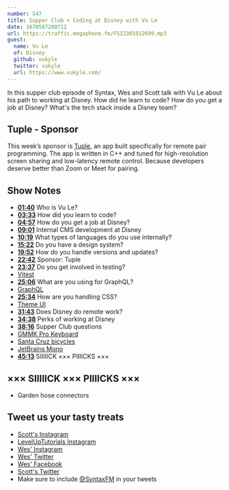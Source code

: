 ```yaml
---
number: 547
title: Supper Club × Coding at Disney with Vu Le
date: 1670587200712
url: https://traffic.megaphone.fm/FSI2301812699.mp3
guest:
  name: Vu Le
  of: Disney
  github: vukyle
  twitter: vukyle
  url: https://www.vukyle.com/
---
```


In this supper club episode of Syntax, Wes and Scott talk with Vu Le about his path to working at Disney. How did he learn to code? How do you get a job at Disney? What's the tech stack inside a Disney team?

## Tuple - Sponsor

This week’s sponsor is [Tuple](https://tuple.app/syntax), an app built specifically for remote pair programming. The app is written in C++ and tuned for high-resolution screen sharing and low-latency remote control. Because developers deserve better than Zoom or Meet for pairing.

## Show Notes

- **[01:40](#t=01:40)** Who is Vu Le?
- **[03:33](#t=03:33)** How did you learn to code?
- **[04:57](#t=04:57)** How do you get a job at Disney?
- **[09:01](#t=09:01)** Internal CMS development at Disney
- **[10:19](#t=10:19)** What types of languages do you use internally?
- **[15:22](#t=15:22)** Do you have a design system?
- **[19:52](#t=19:52)** How do you handle versions and updates?
- **[22:42](#t=22:42)** Sponsor: Tuple
- **[23:37](#t=23:37)** Do you get involved in testing?
- [Vitest](https://vitest.dev)
- **[25:06](#t=25:06)** What are you using for GraphQL?
- [GraphQL](https://www.graphql.com)
- **[25:34](#t=25:34)** How are you handling CSS?
- [Theme UI](https://theme-ui.com)
- **[31:43](#t=31:43)** Does Disney do remote work?
- **[34:38](#t=34:38)** Perks of working at Disney
- **[38:16](#t=38:16)** Supper Club questions
- [GMMK Pro Keyboard](https://www.gloriousgaming.com/products/glorious-gmmk-pro-75-barebone-black)
- [Santa Cruz bicycles](https://www.santacruzbicycles.com/en-US/bikes/cross-country-mountain-bikes)
- [JetBrains Mono](https://www.jetbrains.com/lp/mono/)
- **[45:13](#t=45:13)** SIIIIICK ××× PIIIICKS ×××

## ××× SIIIIICK ××× PIIIICKS ×××

- Garden hose connectors

## Tweet us your tasty treats

- [Scott's Instagram](https://www.instagram.com/stolinski/)
- [LevelUpTutorials Instagram](https://www.instagram.com/LevelUpTutorials/)
- [Wes' Instagram](https://www.instagram.com/wesbos/)
- [Wes' Twitter](https://twitter.com/wesbos)
- [Wes' Facebook](https://www.facebook.com/wesbos.developer)
- [Scott's Twitter](https://twitter.com/stolinski)
- Make sure to include [@SyntaxFM](https://twitter.com/SyntaxFM) in your tweets
